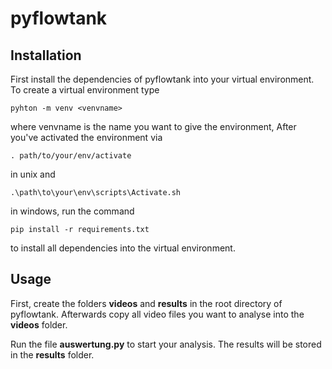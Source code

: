 # pyflowtank

## Installation
First install the dependencies of pyflowtank into your virtual environment. To create a virtual environment type

```
pyhton -m venv <venvname>
```

where venvname is the name you want to give the environment,
After you've activated the environment via

```
. path/to/your/env/activate 
```
in unix and 
```
.\path\to\your\env\scripts\Activate.sh 
```
in windows, run the command

```
pip install -r requirements.txt
```

to install all dependencies into the virtual environment.


## Usage
First, create the folders **videos** and **results** in the root directory of pyflowtank.
Afterwards copy all video files you want to analyse into the **videos** folder.

Run the file **auswertung.py** to start your analysis. The results will be stored in the **results** folder.
